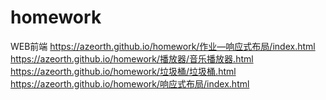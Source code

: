 # homework
WEB前端
https://azeorth.github.io/homework/作业—响应式布局/index.html
https://azeorth.github.io/homework/播放器/音乐播放器.html
https://azeorth.github.io/homework/垃圾桶/垃圾桶.html
https://azeorth.github.io/homework/响应式布局/index.html
